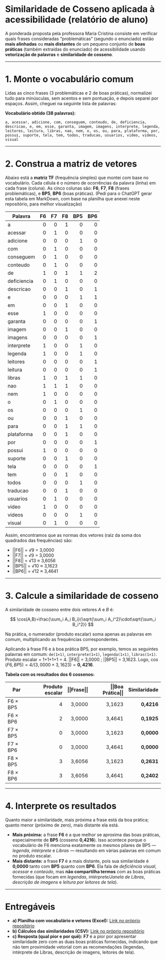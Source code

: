# Similaridade de Cosseno aplicada à acessibilidade (relatório de aluno)

A ponderada proposta pela professora Maria Cristina consiste em verificar quais frases consideradas “problemáticas” (segundo o enunciado) estão **mais alinhadas** ou **mais distantes** de um pequeno conjunto de **boas práticas** (também extraídas do enunciado) de acessibilidade usando **vetorização de palavras** e **similaridade de cosseno**.

---
# 1. Monte o vocabulário comum

Lidas as cinco frases (3 problemáticas e 2 de boas práticas), normalizei tudo para minúsculas, sem acentos e sem pontuação, e depois separei por espaços. Assim, cheguei na seguinte lista de palavras:

**Vocabulário obtido (38 palavras):**

`a, acessar, adicione, com, conseguem, conteudo, de, deficiencia, descricao, e, em, esse, garanta, imagem, imagens, interprete, legenda, leitores, leitura, libras, nao, nem, o, os, ou, para, plataforma, por, possui, suporte, tela, tem, todos, traducao, usuarios, video, videos, visual`

---

# 2. Construa a matriz de vetores

Abaixo está a **matriz TF** (frequência simples) que montei com base no vocabulário. Cada célula é o número de ocorrências da palavra (linha) em cada frase (coluna). As cinco colunas são: **F6**, **F7**, **F8** (frases problemáticas), e **BP5**, **BP6** (boas práticas). 
(Pedi para o ChatGPT gerar esta tabela em MarkDown, com base na planilha que anexei neste repositório, para melhor visualização)

| Palavra     | F6 | F7 | F8 | BP5 | BP6 |
| ----------- | -: | -: | -: | --: | --: |
| a           |  0 |  0 |  1 |   0 |   0 |
| acessar     |  0 |  1 |  0 |   0 |   0 |
| adicione    |  0 |  0 |  0 |   1 |   0 |
| com         |  0 |  1 |  0 |   0 |   0 |
| conseguem   |  0 |  1 |  0 |   0 |   0 |
| conteudo    |  0 |  1 |  0 |   0 |   0 |
| de          |  1 |  0 |  1 |   1 |   2 |
| deficiencia |  0 |  1 |  0 |   0 |   0 |
| descricao   |  0 |  0 |  1 |   0 |   1 |
| e           |  0 |  0 |  0 |   1 |   1 |
| em          |  0 |  0 |  1 |   0 |   0 |
| esse        |  1 |  0 |  0 |   0 |   0 |
| garanta     |  0 |  0 |  0 |   0 |   1 |
| imagem      |  0 |  0 |  1 |   0 |   0 |
| imagens     |  0 |  0 |  0 |   0 |   1 |
| interprete  |  1 |  0 |  0 |   1 |   0 |
| legenda     |  1 |  0 |  0 |   1 |   0 |
| leitores    |  0 |  0 |  0 |   0 |   1 |
| leitura     |  0 |  0 |  0 |   0 |   1 |
| libras      |  1 |  0 |  1 |   1 |   0 |
| nao         |  1 |  1 |  1 |   0 |   0 |
| nem         |  1 |  0 |  0 |   0 |   0 |
| o           |  0 |  1 |  0 |   0 |   0 |
| os          |  0 |  0 |  0 |   1 |   0 |
| ou          |  0 |  0 |  1 |   0 |   0 |
| para        |  0 |  0 |  1 |   1 |   0 |
| plataforma  |  0 |  0 |  1 |   0 |   0 |
| por         |  0 |  0 |  0 |   0 |   1 |
| possui      |  1 |  0 |  0 |   0 |   0 |
| suporte     |  0 |  0 |  1 |   0 |   0 |
| tela        |  0 |  0 |  0 |   0 |   1 |
| tem         |  0 |  0 |  1 |   0 |   0 |
| todos       |  0 |  0 |  0 |   1 |   0 |
| traducao    |  0 |  0 |  1 |   0 |   0 |
| usuarios    |  0 |  1 |  0 |   0 |   0 |
| video       |  1 |  0 |  0 |   0 |   0 |
| videos      |  0 |  0 |  0 |   1 |   0 |
| visual      |  0 |  1 |  0 |   0 |   0 |

Assim, encontramos que as normas dos vetores (raiz da soma dos quadrados das frequências) são:

* ||F6|| = √9 = 3,0000
* ||F7|| = √9 = 3,0000
* ||F8|| = √13 ≈ 3,6056
* ||BP5|| = √10 ≈ 3,1623
* ||BP6|| = √12 ≈ 3,4641

---

# 3. Calcule a similaridade de cosseno

A similaridade de cosseno entre dois vetores $A$ e $B$ é:

$$
\cos(A,B)=\frac{\sum_i A_i B_i}{\sqrt{\sum_i A_i^2}\cdot\sqrt{\sum_i B_i^2}}
$$

Na prática, o numerador (produto escalar) soma apenas as palavras em comum, multiplicando as frequências correspondentes.

Aplicando à frase F6 e à boa prática BP5, por exemplo, temos as seguintes palavras em comum: `de(1×1)`, `interprete(1×1)`, `legenda(1×1)`, `libras(1×1)`.
Produto escalar = 1+1+1+1 = 4.
||F6|| = 3,0000 ; ||BP5|| = 3,1623.
Logo, $\cos(F6,BP5) = 4 / (3,0000 × 3,1623) = \mathbf{0,4216}$.

**Tabela com os resultados dos 6 cossenos:**

| Par      | Produto escalar | \|\|Frase\|\| | \|\|Boa Prática\|\| | Similaridade |
| -------- | --------------: | ------------: | ----------: | -----------: |
| F6 × BP5 |               4 |        3,0000 |      3,1623 |   **0,4216** |
| F6 × BP6 |               2 |        3,0000 |      3,4641 |   **0,1925** |
| F7 × BP5 |               0 |        3,0000 |      3,1623 |   **0,0000** |
| F7 × BP6 |               0 |        3,0000 |      3,4641 |   **0,0000** |
| F8 × BP5 |               3 |        3,6056 |      3,1623 |   **0,2631** |
| F8 × BP6 |               3 |        3,6056 |      3,4641 |   **0,2402** |

---

# 4. Interprete os resultados

Quanto maior a similaridade, mais próxima a frase está da boa prática; quanto menor (próximo de zero), mais distante ela está.

* **Mais próxima:** a frase **F6** é a que melhor se aproxima das boas práticas, especialmente de **BP5** (cosseno **0,4216**). Isso acontece porque o vocabulário de F6 menciona exatamente os mesmos pilares de BP5 — *legenda*, *intérprete* e *Libras* — resultando em várias palavras em comum no produto escalar.
* **Mais distante:** a frase **F7** é a mais distante, pois sua similaridade é **0,0000** tanto com **BP5** quanto com **BP6**. Ela fala de *deficiência visual*, *acessar* e *conteúdo*, mas **não compartilha termos** com as boas práticas fornecidas (que focam em *legendas*, *intérprete/Janela de Libras*, *descrição de imagens* e *leitura por leitores de tela*).


---
# Entregáveis

* **a) Planilha com vocabulário e vetores (Excel):** [Link no próprio repositório](vetores_vocabulario.xlsx)
* **b) Cálculos das similaridades (CSV):** [Link no próprio repositório](calculo_similaridades.csv)
* **c) Resposta (qual pior e por quê):** **F7** é a pior por apresentar similaridade zero com as duas boas práticas fornecidas, indicando que não tem proximidade vetorial com as recomendações (legendas, intérprete de Libras, descrição de imagens, leitores de tela).
